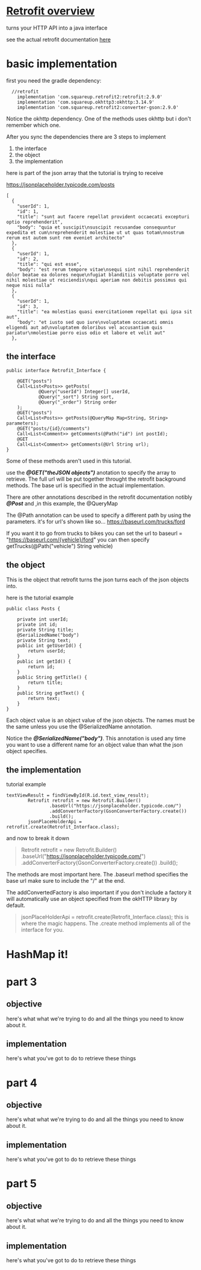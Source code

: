 # [Retrofit overview](https://square.github.io/retrofit/)

turns your HTTP API into a java interface

see the actual retrofit documentation [here](https://square.github.io/retrofit/)

# basic implementation

first you need the gradle dependency:
```
  //retrofit
    implementation 'com.squareup.retrofit2:retrofit:2.9.0'
    implementation 'com.squareup.okhttp3:okhttp:3.14.9'
    implementation 'com.squareup.retrofit2:converter-gson:2.9.0'

```
Notice the okhttp dependency. One of the methods uses okhttp but i don't remember which one.

After you sync the dependencies there are 3 steps to implement 
1. the interface
2. the object
3. the implementation

here is part of the json array that the tutorial is trying to receive

https://jsonplaceholder.typicode.com/posts

```
[
  {
    "userId": 1,
    "id": 1,
    "title": "sunt aut facere repellat provident occaecati excepturi optio reprehenderit",
    "body": "quia et suscipit\nsuscipit recusandae consequuntur expedita et cum\nreprehenderit molestiae ut ut quas totam\nnostrum rerum est autem sunt rem eveniet architecto"
  },
  {
    "userId": 1,
    "id": 2,
    "title": "qui est esse",
    "body": "est rerum tempore vitae\nsequi sint nihil reprehenderit dolor beatae ea dolores neque\nfugiat blanditiis voluptate porro vel nihil molestiae ut reiciendis\nqui aperiam non debitis possimus qui neque nisi nulla"
  },
  {
    "userId": 1,
    "id": 3,
    "title": "ea molestias quasi exercitationem repellat qui ipsa sit aut",
    "body": "et iusto sed quo iure\nvoluptatem occaecati omnis eligendi aut ad\nvoluptatem doloribus vel accusantium quis pariatur\nmolestiae porro eius odio et labore et velit aut"
  },
```




## the interface

```
public interface Retrofit_Interface {

    @GET("posts")
    Call<List<Posts>> getPosts(
            @Query("userId") Integer[] userId,
            @Query("_sort") String sort,
            @Query("_order") String order
    );
    @GET("posts")
    Call<List<Posts>> getPosts(@QueryMap Map<String, String> parameters);
    @GET("posts/{id}/comments")
    Call<List<Comment>> getComments(@Path("id") int postId);
    @GET
    Call<List<Comment>> getComments(@Url String url);
}
```
Some of these methods aren't used in this tutorial.


use the ***@GET("theJSON objects")*** anotation to specify the array to retrieve. The full url will be put together throught the retrofit background methods. The base url is specified in the actual implementation.

There are other annotations described in the retrofit documentation notibly ***@Post*** and ,in this example, the @QueryMap

The @Path annotation can be used to specify a different path by using the parameters. it's for url's shown like so... https://baseurl.com/trucks/ford

If you want it to go from trucks to bikes you can set the url to
baseurl = "https://baseurl.com/{vehicle}/ford"
you can then specify getTrucks(@Path("vehicle") String vehicle)

## the object

This is the object that retrofit turns the json turns each of the json objects into.

here is the tutorial example
```
public class Posts {

    private int userId;
    private int id;
    private String title;
    @SerializedName("body")
    private String text;
    public int getUserId() {
        return userId;
    }
    public int getId() {
        return id;
    }
    public String getTitle() {
        return title;
    }
    public String getText() {
        return text;
    }
}
```
Each object value is an object value of the json objects. The names must be the same unless you use the @SerializedName annotation.


Notice the ***@SerializedName("body")***. This annotation is used any time you want to use a different name for an object value than what the json object specifies.


## the implementation

tutorial example
```
textViewResult = findViewById(R.id.text_view_result);
        Retrofit retrofit = new Retrofit.Builder()
                .baseUrl("https://jsonplaceholder.typicode.com/")
                .addConverterFactory(GsonConverterFactory.create())
                .build();
        jsonPlaceHolderApi = retrofit.create(Retrofit_Interface.class);
```
and now to break it down
>Retrofit retrofit = new Retrofit.Builder()
>               .baseUrl("https://jsonplaceholder.typicode.com/")
>               .addConverterFactory(GsonConverterFactory.create())
>               .build();

The methods are most important here. The .baseurl method specifies the base url make sure to include the "/" at the end.

The addConvertedFactory is also important if you don't include a factory it will automatically use an object specified from the okHTTP library by default. 

>jsonPlaceHolderApi = retrofit.create(Retrofit_Interface.class);
this is where the magic happens. The .create method implements all of the interface for you.

# HashMap it!






# part 3

## objective
here's what what we're trying to do and all the things you need to know about it.

## implementation 
here's what you've got to do to retrieve these things

# part 4

## objective
here's what what we're trying to do and all the things you need to know about it.

## implementation 
here's what you've got to do to retrieve these things

# part 5

## objective
here's what what we're trying to do and all the things you need to know about it.

## implementation 
here's what you've got to do to retrieve these things
